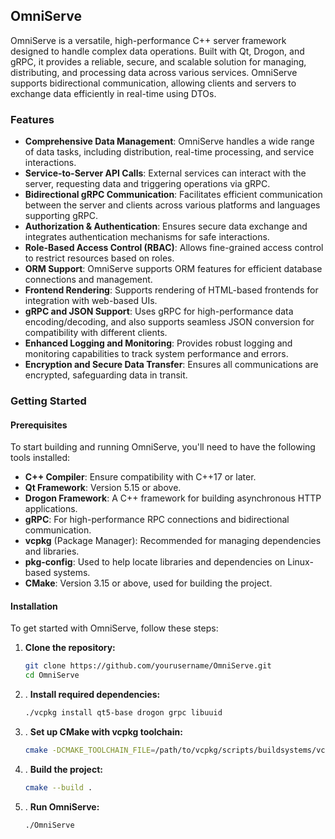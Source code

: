 ## OmniServe

OmniServe is a versatile, high-performance C++ server framework designed to handle complex data operations. Built with Qt, Drogon, and gRPC, it provides a reliable, secure, and scalable solution for managing, distributing, and processing data across various services. OmniServe supports bidirectional communication, allowing clients and servers to exchange data efficiently in real-time using DTOs.

### Features
- **Comprehensive Data Management**: OmniServe handles a wide range of data tasks, including distribution, real-time processing, and service interactions.
- **Service-to-Server API Calls**: External services can interact with the server, requesting data and triggering operations via gRPC.
- **Bidirectional gRPC Communication**: Facilitates efficient communication between the server and clients across various platforms and languages supporting gRPC.
- **Authorization & Authentication**: Ensures secure data exchange and integrates authentication mechanisms for safe interactions.
- **Role-Based Access Control (RBAC)**: Allows fine-grained access control to restrict resources based on roles.
- **ORM Support**: OmniServe supports ORM features for efficient database connections and management.
- **Frontend Rendering**: Supports rendering of HTML-based frontends for integration with web-based UIs.
- **gRPC and JSON Support**: Uses gRPC for high-performance data encoding/decoding, and also supports seamless JSON conversion for compatibility with different clients.
- **Enhanced Logging and Monitoring**: Provides robust logging and monitoring capabilities to track system performance and errors.
- **Encryption and Secure Data Transfer**: Ensures all communications are encrypted, safeguarding data in transit.

### Getting Started

#### Prerequisites
To start building and running OmniServe, you'll need to have the following tools installed:

- **C++ Compiler**: Ensure compatibility with C++17 or later.
- **Qt Framework**: Version 5.15 or above.
- **Drogon Framework**: A C++ framework for building asynchronous HTTP applications.
- **gRPC**: For high-performance RPC connections and bidirectional communication.
- **vcpkg** (Package Manager): Recommended for managing dependencies and libraries.
- **pkg-config**: Used to help locate libraries and dependencies on Linux-based systems.
- **CMake**: Version 3.15 or above, used for building the project.

#### Installation

To get started with OmniServe, follow these steps:

1. **Clone the repository:**
   ```bash
   git clone https://github.com/yourusername/OmniServe.git
   cd OmniServe

2. . **Install required dependencies:**
   ```bash
   ./vcpkg install qt5-base drogon grpc libuuid

3. . **Set up CMake with vcpkg toolchain:**
   ```bash
   cmake -DCMAKE_TOOLCHAIN_FILE=/path/to/vcpkg/scripts/buildsystems/vcpkg.cmake .

4. . **Build the project:**
   ```bash
   cmake --build .

5. . **Run OmniServe:**
   ```bash 
   ./OmniServe
